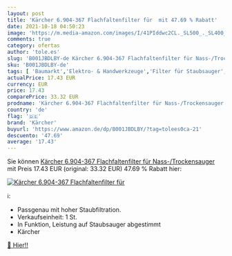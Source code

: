 ```yaml
---
layout: post
title: 'Kärcher 6.904-367 Flachfaltenfilter für  mit 47.69 % Rabatt'
date: 2021-10-18 04:50:23
image: 'https://m.media-amazon.com/images/I/41PIddwc2CL._SL500_._SL400_.jpg'
comments: true
category: ofertas
author: 'tole.es'
slug: 'B001JBDLBY-de Kärcher 6.904-367 Flachfaltenfilter für Nass-/Trockensauger'
sku: 'B001JBDLBY-de'
tags: [ 'Baumarkt','Elektro- & Handwerkzeuge','Filter für Staubsauger','Haushaltsreiniger & Staubsauger','Küche, Haushalt & Wohnen','Staubkollektoren-Filter','Staubsauger-, Staubkollektoren- & Entstauber-Zubehör','Zubehör für Elektrowerkzeuge','Zubehör für Staubsauger','kärcher', ]
actualPrice: 17.43 EUR
currency: EUR
price: 17.43
comparePrice: 33.32 EUR
prodname: 'Kärcher 6.904-367 Flachfaltenfilter für Nass-/Trockensauger'
country: 'de'
flag: '🇩🇪'
brand: 'Kärcher'
buyurl: 'https://www.amazon.de/dp/B001JBDLBY/?tag=tolees0ca-21'
descuento: '47.69'
average: '17.43'
---
```


Sie können [Kärcher 6.904-367 Flachfaltenfilter für Nass-/Trockensauger](https://www.amazon.de/dp/B001JBDLBY/?tag=tolees0ca-21) mit Preis 17.43 EUR (original: 33.32 EUR) 47.69 % Rabatt hier:

[![Kärcher 6.904-367 Flachfaltenfilter für ](https://m.media-amazon.com/images/I/41PIddwc2CL._SL500_._SL400_.jpg)](https://www.amazon.de/dp/B001JBDLBY/?tag=tolees0ca-21)

ℹ️:

- Passgenau mit hoher Staubfiltration.
- Verkaufseinheit: 1 St.
- In Funktion, Leistung auf Staubsauger abgestimmt
- Kärcher

[🛒 Hier!!](https://www.amazon.de/dp/B001JBDLBY/?tag=tolees0ca-21)
